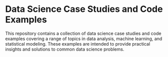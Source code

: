 # Data Science Case Studies and Code Examples

This repository contains a collection of data science case studies and code examples covering a range of topics in data analysis, machine learning, and statistical modeling. These examples are intended to provide practical insights and solutions to common data science problems.
